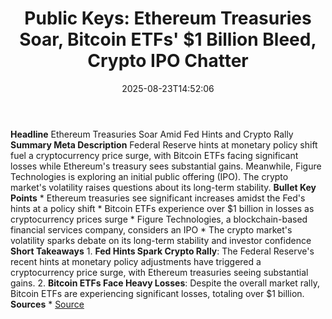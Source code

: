 ﻿---
title: "Public Keys: Ethereum Treasuries Soar, Bitcoin ETFs' $1 Billion Bleed, Crypto IPO Chatter"
date: "2025-08-23T14:52:06"
category: "Markets"
summary: ""
slug: "public keys ethereum treasuries soar bitcoin etfs 1 billion "
source_urls:
  - "https://decrypt.co/336496/public-keys-ethereum-treasuries-bitcoin-etfs-ipo-chatter"
seo:
  title: "Public Keys: Ethereum Treasuries Soar, Bitcoin ETFs' $1 Billion Bleed, Crypto IPO Chatter | Hash n Hedge"
  description: ""
  keywords: ["news", "markets", "brief"]
---
**Headline** Ethereum Treasuries Soar Amid Fed Hints and Crypto Rally  **Summary Meta Description** Federal Reserve hints at monetary policy shift fuel a cryptocurrency price surge, with Bitcoin ETFs facing significant losses while Ethereum's treasury sees substantial gains. Meanwhile, Figure Technologies is exploring an initial public offering (IPO). The crypto market's volatility raises questions about its long-term stability.  **Bullet Key Points**  * Ethereum treasuries see significant increases amidst the Fed's hints at a policy shift * Bitcoin ETFs experience over $1 billion in losses as cryptocurrency prices surge * Figure Technologies, a blockchain-based financial services company, considers an IPO * The crypto market's volatility sparks debate on its long-term stability and investor confidence  **Short Takeaways**  1. **Fed Hints Spark Crypto Rally**: The Federal Reserve's recent hints at monetary policy adjustments have triggered a cryptocurrency price surge, with Ethereum treasuries seeing substantial gains. 2. **Bitcoin ETFs Face Heavy Losses**: Despite the overall market rally, Bitcoin ETFs are experiencing significant losses, totaling over $1 billion.  **Sources**  * [Source](https://decrypt.co/336496/public-keys-ethereum-treasuries-bitcoin-etfs-ipo-chatter) 
